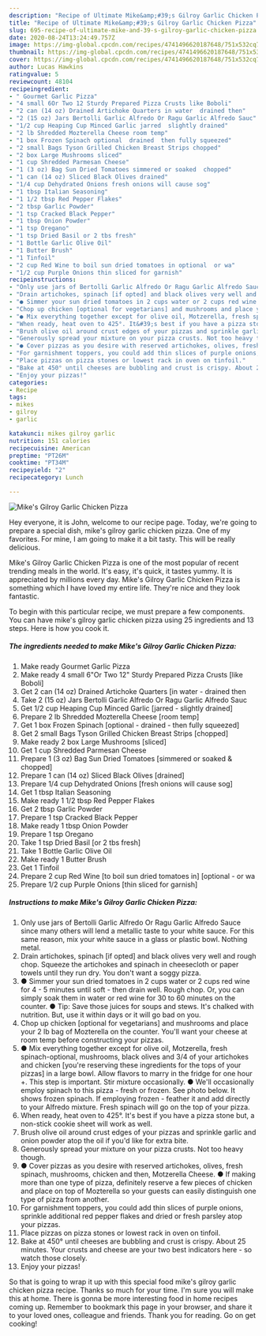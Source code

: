 ```yaml
---
description: "Recipe of Ultimate Mike&amp;#39;s Gilroy Garlic Chicken Pizza"
title: "Recipe of Ultimate Mike&amp;#39;s Gilroy Garlic Chicken Pizza"
slug: 695-recipe-of-ultimate-mike-and-39-s-gilroy-garlic-chicken-pizza
date: 2020-08-24T13:24:49.757Z
image: https://img-global.cpcdn.com/recipes/4741496620187648/751x532cq70/mikes-gilroy-garlic-chicken-pizza-recipe-main-photo.jpg
thumbnail: https://img-global.cpcdn.com/recipes/4741496620187648/751x532cq70/mikes-gilroy-garlic-chicken-pizza-recipe-main-photo.jpg
cover: https://img-global.cpcdn.com/recipes/4741496620187648/751x532cq70/mikes-gilroy-garlic-chicken-pizza-recipe-main-photo.jpg
author: Lucas Hawkins
ratingvalue: 5
reviewcount: 48104
recipeingredient:
- " Gourmet Garlic Pizza"
- "4 small 6Or Two 12 Sturdy Prepared Pizza Crusts like Boboli"
- "2 can (14 oz) Drained Artichoke Quarters in water  drained then"
- "2 (15 oz) Jars Bertolli Garlic Alfredo Or Ragu Garlic Alfredo Sauc"
- "1/2 cup Heaping Cup Minced Garlic jarred  slightly drained"
- "2 lb Shredded Mozterella Cheese room temp"
- "1 box Frozen Spinach optional  drained  then fully squeezed"
- "2 small Bags Tyson Grilled Chicken Breast Strips chopped"
- "2 box Large Mushrooms sliced"
- "1 cup Shredded Parmesan Cheese"
- "1 (3 oz) Bag Sun Dried Tomatoes simmered or soaked  chopped"
- "1 can (14 oz) Sliced Black Olives drained"
- "1/4 cup Dehydrated Onions fresh onions will cause sog"
- "1 tbsp Italian Seasoning"
- "1 1/2 tbsp Red Pepper Flakes"
- "2 tbsp Garlic Powder"
- "1 tsp Cracked Black Pepper"
- "1 tbsp Onion Powder"
- "1 tsp Oregano"
- "1 tsp Dried Basil or 2 tbs fresh"
- "1 Bottle Garlic Olive Oil"
- "1 Butter Brush"
- "1 Tinfoil"
- "2 cup Red Wine to boil sun dried tomatoes in optional  or wa"
- "1/2 cup Purple Onions thin sliced for garnish"
recipeinstructions:
- "Only use jars of Bertolli Garlic Alfredo Or Ragu Garlic Alfredo Sauce since many others will lend a metallic taste to your white sauce. For this same reason, mix your white sauce in a glass or plastic bowl. Nothing metal."
- "Drain artichokes, spinach [if opted] and black olives very well and rough chop. Squeeze the artichokes and spinach in cheesecloth or paper towels until they run dry. You don&#39;t want a soggy pizza."
- "● Simmer your sun dried tomatoes in 2 cups water or 2 cups red wine for 4 - 5 minutes until soft - then drain well. Rough chop. Or, you can simply soak them in water or red wine for 30 to 60 minutes on the counter.                                                                                                                                                   ● Tip: Save those juices for soups and stews. It&#39;s chalked with nutrition. But, use it within days or it will go bad on you."
- "Chop up chicken [optional for vegetarians] and mushrooms and place your 2 lb bag of Mozterella on the counter. You&#39;ll want your cheese at room temp before constructing your pizzas."
- "● Mix everything together except for olive oil, Motzerella, fresh spinach-optional, mushrooms, black olives and 3/4 of your artichokes and chicken [you&#39;re reserving these ingredients for the tops of your pizzas] in a large bowl. Allow flavors to marry in the fridge for one hour +. This step is important. Stir mixture occasionally.                                                                                                                                                                                                  ● We&#39;ll occasionally employ spinach to this pizza - fresh or frozen. See photo below. It shows frozen spinach. If employing frozen - feather it and add directly to your Alfredo mixture. Fresh spinach will go on the top of your pizza."
- "When ready, heat oven to 425°. It&#39;s best if you have a pizza stone but, a non-stick cookie sheet will work as well."
- "Brush olive oil around crust edges of your pizzas and sprinkle garlic and onion powder atop the oil if you&#39;d like for extra bite."
- "Generously spread your mixture on your pizza crusts. Not too heavy though."
- "● Cover pizzas as you desire with reserved artichokes, olives, fresh spinach, mushrooms, chicken and then, Motzerella Cheese.                                                                    ● If making more than one type of pizza, definitely reserve a few pieces of chicken and place on top of Mozterella so your guests can easily distinguish one type of pizza from another."
- "For garnishment toppers, you could add thin slices of purple onions, sprinkle additional red pepper flakes and dried or fresh parsley atop your pizzas."
- "Place pizzas on pizza stones or lowest rack in oven on tinfoil."
- "Bake at 450° until cheeses are bubbling and crust is crispy. About 25 minutes. Your crusts and cheese are your two best indicators here - so watch those closely."
- "Enjoy your pizzas!"
categories:
- Recipe
tags:
- mikes
- gilroy
- garlic

katakunci: mikes gilroy garlic 
nutrition: 151 calories
recipecuisine: American
preptime: "PT26M"
cooktime: "PT34M"
recipeyield: "2"
recipecategory: Lunch

---
```



![Mike&#39;s Gilroy Garlic Chicken Pizza](https://img-global.cpcdn.com/recipes/4741496620187648/751x532cq70/mikes-gilroy-garlic-chicken-pizza-recipe-main-photo.jpg)

Hey everyone, it is John, welcome to our recipe page. Today, we're going to prepare a special dish, mike&#39;s gilroy garlic chicken pizza. One of my favorites. For mine, I am going to make it a bit tasty. This will be really delicious.

Mike&#39;s Gilroy Garlic Chicken Pizza is one of the most popular of recent trending meals in the world. It's easy, it's quick, it tastes yummy. It is appreciated by millions every day. Mike&#39;s Gilroy Garlic Chicken Pizza is something which I have loved my entire life. They're nice and they look fantastic.




To begin with this particular recipe, we must prepare a few components. You can have mike&#39;s gilroy garlic chicken pizza using 25 ingredients and 13 steps. Here is how you cook it.

<!--inarticleads1-->

##### The ingredients needed to make Mike&#39;s Gilroy Garlic Chicken Pizza:

1. Make ready  Gourmet Garlic Pizza
1. Make ready 4 small 6&#34;Or Two 12&#34; Sturdy Prepared Pizza Crusts [like Boboli]
1. Get 2 can (14 oz) Drained Artichoke Quarters [in water - drained then
1. Take 2 (15 oz) Jars Bertolli Garlic Alfredo Or Ragu Garlic Alfredo Sauc
1. Get 1/2 cup Heaping Cup Minced Garlic [jarred - slightly drained]
1. Prepare 2 lb Shredded Mozterella Cheese [room temp]
1. Get 1 box Frozen Spinach [optional - drained - then fully squeezed]
1. Get 2 small Bags Tyson Grilled Chicken Breast Strips [chopped]
1. Make ready 2 box Large Mushrooms [sliced]
1. Get 1 cup Shredded Parmesan Cheese
1. Prepare 1 (3 oz) Bag Sun Dried Tomatoes [simmered or soaked &amp; chopped]
1. Prepare 1 can (14 oz) Sliced Black Olives [drained]
1. Prepare 1/4 cup Dehydrated Onions [fresh onions will cause sog]
1. Get 1 tbsp Italian Seasoning
1. Make ready 1 1/2 tbsp Red Pepper Flakes
1. Get 2 tbsp Garlic Powder
1. Prepare 1 tsp Cracked Black Pepper
1. Make ready 1 tbsp Onion Powder
1. Prepare 1 tsp Oregano
1. Take 1 tsp Dried Basil [or 2 tbs fresh]
1. Take 1 Bottle Garlic Olive Oil
1. Make ready 1 Butter Brush
1. Get 1 Tinfoil
1. Prepare 2 cup Red Wine [to boil sun dried tomatoes in] [optional - or wa
1. Prepare 1/2 cup Purple Onions [thin sliced for garnish]




<!--inarticleads2-->

##### Instructions to make Mike&#39;s Gilroy Garlic Chicken Pizza:

1. Only use jars of Bertolli Garlic Alfredo Or Ragu Garlic Alfredo Sauce since many others will lend a metallic taste to your white sauce. For this same reason, mix your white sauce in a glass or plastic bowl. Nothing metal.
1. Drain artichokes, spinach [if opted] and black olives very well and rough chop. Squeeze the artichokes and spinach in cheesecloth or paper towels until they run dry. You don&#39;t want a soggy pizza.
1. ● Simmer your sun dried tomatoes in 2 cups water or 2 cups red wine for 4 - 5 minutes until soft - then drain well. Rough chop. Or, you can simply soak them in water or red wine for 30 to 60 minutes on the counter.                                                                                                                                                   ● Tip: Save those juices for soups and stews. It&#39;s chalked with nutrition. But, use it within days or it will go bad on you.
1. Chop up chicken [optional for vegetarians] and mushrooms and place your 2 lb bag of Mozterella on the counter. You&#39;ll want your cheese at room temp before constructing your pizzas.
1. ● Mix everything together except for olive oil, Motzerella, fresh spinach-optional, mushrooms, black olives and 3/4 of your artichokes and chicken [you&#39;re reserving these ingredients for the tops of your pizzas] in a large bowl. Allow flavors to marry in the fridge for one hour +. This step is important. Stir mixture occasionally.                                                                                                                                                                                                  ● We&#39;ll occasionally employ spinach to this pizza - fresh or frozen. See photo below. It shows frozen spinach. If employing frozen - feather it and add directly to your Alfredo mixture. Fresh spinach will go on the top of your pizza.
1. When ready, heat oven to 425°. It&#39;s best if you have a pizza stone but, a non-stick cookie sheet will work as well.
1. Brush olive oil around crust edges of your pizzas and sprinkle garlic and onion powder atop the oil if you&#39;d like for extra bite.
1. Generously spread your mixture on your pizza crusts. Not too heavy though.
1. ● Cover pizzas as you desire with reserved artichokes, olives, fresh spinach, mushrooms, chicken and then, Motzerella Cheese.                                                                    ● If making more than one type of pizza, definitely reserve a few pieces of chicken and place on top of Mozterella so your guests can easily distinguish one type of pizza from another.
1. For garnishment toppers, you could add thin slices of purple onions, sprinkle additional red pepper flakes and dried or fresh parsley atop your pizzas.
1. Place pizzas on pizza stones or lowest rack in oven on tinfoil.
1. Bake at 450° until cheeses are bubbling and crust is crispy. About 25 minutes. Your crusts and cheese are your two best indicators here - so watch those closely.
1. Enjoy your pizzas!




So that is going to wrap it up with this special food mike&#39;s gilroy garlic chicken pizza recipe. Thanks so much for your time. I'm sure you will make this at home. There is gonna be more interesting food in home recipes coming up. Remember to bookmark this page in your browser, and share it to your loved ones, colleague and friends. Thank you for reading. Go on get cooking!
